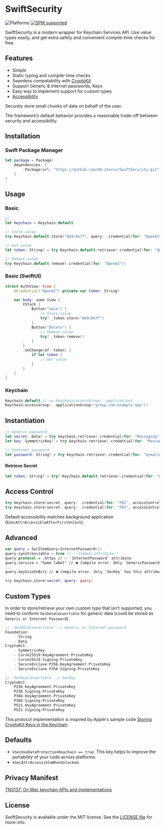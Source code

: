 # SwiftSecurity

![Platforms](https://img.shields.io/badge/platforms-ios%20-lightgrey.svg)
[![SPM supported](https://img.shields.io/badge/SPM-supported-DE5C43.svg?style=flat)](https://swift.org/package-manager)

SwiftSecurity is a modern wrapper for Keychain Services API. Use value types easily, and get extra safety and convenient compile-time checks for free.

## Features

* Simple
* Static typing and compile-time checks
* Seamless compatability with [CryptoKit](https://developer.apple.com/documentation/cryptokit/)
* Support Generic & Internet passwords, Keys
* Easy way to implement support for custom types
* [Accessibility](#accessibility)

Securely store small chunks of data on behalf of the user.

The framework’s default behavior provides a reasonable trade-off between security and accessibility.

## Installation

### Swift Package Manager

```swift
let package = Package(
    dependencies: [
        .Package(url: "https://github.com/dm-zharov/SwiftSecurity.git")
    ]
)
```

## Usage

### Basic

```swift
// 
let keychain = Keychain.default

// Store value
try Keychain.default.store("8e9c0a7f", query: .credential(for: "OpenAI"))

// Get value
let token: String? = try Keychain.default.retrieve(.credential(for: "OpenAI"))

// Remove value
try Keychain.default.remove(.credential(for: "OpenAI"))
```

### Basic (SwiftUI)

```swift
struct AuthView: View {
    @Credential("OpenAI") private var token: String?

    var body: some View {
        VStack {
            Button("Save") {
                // Store value
                try? _token.store("8e9c0a7f")
            }
            Button("Delete") {
                // Remove value
                try? _token.remove()
            }
        }
        .onChange(of: token) {
            if let token {
                // Get value
            }
        }
    }
} 
```

### Keychain

```swift
Keychain.default // == Keychain(accessGroup: .application)
Keychain(accessGroup: .applicationGroup("group.com.example.app"))
```

## Instantiation

```swift
// Generic password
let secret: Data? = try keychain.retrieve(.credential(for: "Messaging"))
let key: SymmetricKey? = try keychain.retrieve(.credential(for: "Messaging"))

// Internet password
let password: String? = try keychain.retrieve(.credential(for: "mymail@gmail.com", space: .server("http://google.com")))
```

#### Retrieve Secret

```swift
let token: String? = try? Keychain.default.retrieve(.credential(for: "OpenAI"))
```

## <a name="accessibility"> Access Control

```swift
try keychain.store(secret, query: .credential(for: "FBI", accessControl: .init(.whenUnlocked)))
try keychain.store(secret, query: .credential(for: "FBI", accessControl: .init(.whenUnlocked, options: .biometryAny)))

```

Default accessibility matches background application (`kSecAttrAccessibleAfterFirstUnlock`).

## Advanced

```swift
var query = SecItemQuery<InternetPassword>()
query.synchronizable = true // ✅ Common attribute
query.protocol = .https // ✅ `InternetPassword` attribute
query.service = "Some label" // ❌ Compile error. Only `GenericPassword` has this attribute
...
query.keySizeInBits // ❌ Compile error. Only `SecKey` has this attribute.

try keychain.store(secret, query: query)
```

## Custom Types

In order to store/retrieve your own custom type that isn't supported, you need to conform `SecDataConvertible` for generic data (could be stored as `Generic or Internet Password`).

```swift
// `SecDataConvertible` -> Generic or Internet password
Foundation:
    - String
    - Data
CryptoKit: 
    - SymmetricKey
    - Curve25519.KeyAgreement.PrivateKey
    - Curve25519.Signing.PrivateKey
    - SecureEnclave.P256.KeyAgreement.PrivateKey
    - SecureEnclave.P256.Signing.PrivateKey

// `SecKeyConvertible` -> SecKey
CryptoKit:
    P256.KeyAgreement.PrivateKey
    P256.Signing.PrivateKey
    P384.KeyAgreement.PrivateKey
    P384.Signing.PrivateKey
    P521.KeyAgreement.PrivateKey
    P521.Signing.PrivateKey
```

This protocol implementation is inspired by Apple's sample code [Storing CryptoKit Keys in the Keychain](https://developer.apple.com/documentation/cryptokit/storing_cryptokit_keys_in_the_keychain) 

## Defaults

- `kSecUseDataProtectionKeychain == true`. This key helps to improve the portability of your code across platforms.
- `kSecAttrAccessibleWhenUnlocked`.

## Privacy Manifest

[TN3137: On Mac keychain APIs and implementations](https://developer.apple.com/documentation/technotes/tn3137-on-mac-keychains)

## License

SwiftSecurity is available under the MIT license. See the [LICENSE file](https://github.com/dm-zharov/SwiftSecurity/blob/master/LICENSE) for more info.
